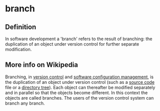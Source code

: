 # branch
## Definition
In software development a 'branch' refers to the result of branching: the duplication of an object under version control for further separate modification.

## More info on Wikipedia
Branching, in [version control](https://en.wikipedia.org/wiki/Version_control) and [software configuration management](https://en.wikipedia.org/wiki/Software_configuration_management), is the duplication of an object under version control (such as a [source code](https://en.wikipedia.org/wiki/Source_code) file or a [directory tree](https://en.wikipedia.org/wiki/Directory_tree)). Each object can thereafter be modified separately and in parallel so that the objects become different. In this context the objects are called branches. The users of the version control system can branch any branch.